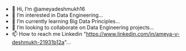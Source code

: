 - 👋 Hi, I’m @ameyadeshmukh16
- 👀 I’m interested in Data Engineering...
- 🌱 I’m currently learning Big Data Principles...
- 💞️ I’m looking to collaborate on Data Engineering projects...
- 📫 How to reach me Linkedin "https://www.linkedin.com/in/ameya-v-deshmukh-21931b12a"...

<!---
ameyadeshmukh16/ameyadeshmukh16 is a ✨ special ✨ repository because its `README.md` (this file) appears on your GitHub profile.
You can click the Preview link to take a look at your changes.
--->
